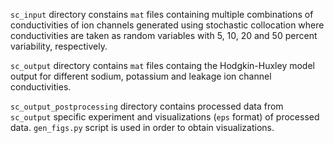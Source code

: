 `sc_input` directory constains `mat` files containing multiple combinations of conductivities of ion channels generated using stochastic collocation where conductivities are taken as random variables with 5, 10, 20 and 50 percent variability, respectively.

`sc_output` directory contains `mat` files containg the Hodgkin-Huxley model output for different sodium, potassium and leakage ion channel conductivities.

`sc_output_postprocessing` directory contains processed data from `sc_output` specific experiment and visualizations (`eps` format) of processed data. `gen_figs.py` script is used in order to obtain visualizations.